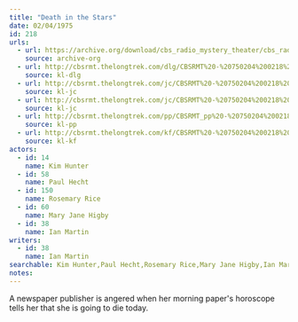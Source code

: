 ```yaml
---
title: "Death in the Stars"
date: 02/04/1975
id: 218
urls: 
  - url: https://archive.org/download/cbs_radio_mystery_theater/cbs_radio_mystery_theater-0201-0250.zip/cbs_radio_mystery_theater-0201-0250%2Fcbsrmt_0218_death_in_the_stars.mp3
    source: archive-org
  - url: http://cbsrmt.thelongtrek.com/dlg/CBSRMT%20-%20750204%200218%20Death%20in%20the%20Stars.mp3
    source: kl-dlg
  - url: http://cbsrmt.thelongtrek.com/jc/CBSRMT%20-%20750204%200218%20Death%20In%20The%20Stars%20vbr%20bm2_jc.mp3
    source: kl-jc
  - url: http://cbsrmt.thelongtrek.com/jc/CBSRMT%20-%20750204%200218%20Death%20In%20The%20Stars%20vbr%20kb2_jc.mp3
    source: kl-jc
  - url: http://cbsrmt.thelongtrek.com/pp/CBSRMT_pp%20-%20750204%200218%20Death%20in%20the%20Stars.mp3
    source: kl-pp
  - url: http://cbsrmt.thelongtrek.com/kf/CBSRMT%20-%20750204%200218%20Death%20In%20The%20Stars_kf.mp3
    source: kl-kf
actors:  
  - id: 14
    name: Kim Hunter  
  - id: 58
    name: Paul Hecht  
  - id: 150
    name: Rosemary Rice  
  - id: 60
    name: Mary Jane Higby  
  - id: 38
    name: Ian Martin
writers:  
  - id: 38
    name: Ian Martin
searchable: Kim Hunter,Paul Hecht,Rosemary Rice,Mary Jane Higby,Ian Martin Ian Martin
notes:  
---
```

A newspaper publisher is angered when her morning paper's horoscope tells her that she is going to die today.